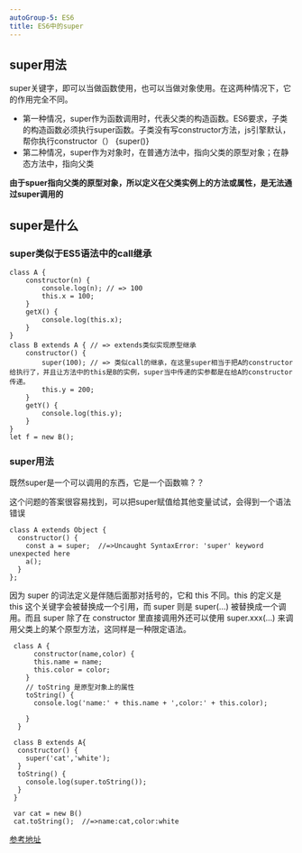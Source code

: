 ```yaml
---
autoGroup-5: ES6
title: ES6中的super
---
```


## super用法

super关键字，即可以当做函数使用，也可以当做对象使用。在这两种情况下，它的作用完全不同。

- 第一种情况，super作为函数调用时，代表父类的构造函数。ES6要求，子类的构造函数必须执行super函数。子类没有写constructor方法，js引擎默认，帮你执行constructor（） {super()}
- 第二种情况，super作为对象时，在普通方法中，指向父类的原型对象；在静态方法中，指向父类 

**由于spuer指向父类的原型对象，所以定义在父类实例上的方法或属性，是无法通过super调用的**

## super是什么

### super类似于ES5语法中的call继承

```
class A {
	constructor(n) {
    	console.log(n); // => 100
        this.x = 100;
    }
    getX() {
    	console.log(this.x);
    }
}
class B extends A { // => extends类似实现原型继承
	constructor() {
    	super(100); // => 类似call的继承，在这里super相当于把A的constructor给执行了，并且让方法中的this是B的实例，super当中传递的实参都是在给A的constructor传递。
		this.y = 200;
    }
    getY() {
    	console.log(this.y);
    }
}
let f = new B();

```
### super用法

既然super是一个可以调用的东西，它是一个函数嘛？？

这个问题的答案很容易找到，可以把super赋值给其他变量试试，会得到一个语法错误

```
class A extends Object {
  constructor() {
    const a = super;  //=>Uncaught SyntaxError: 'super' keyword unexpected here
    a(); 
  }
};
```
因为 super 的词法定义是伴随后面那对括号的，它和 this 不同。this 的定义是 this 这个关键字会被替换成一个引用，而 super 则是 super(…) 被替换成一个调用。而且 super 除了在 constructor 里直接调用外还可以使用 super.xxx(…) 来调用父类上的某个原型方法，这同样是一种限定语法。

```
 class A {
      constructor(name,color) {
      this.name = name;
      this.color = color;
    }
    // toString 是原型对象上的属性
    toString() {
      console.log('name:' + this.name + ',color:' + this.color);

    }
  }

 class B extends A{
  constructor() {
    super('cat','white');
  }
  toString() {
    console.log(super.toString());
  }
 }

 var cat = new B()
 cat.toString();  //=>name:cat,color:white
```


[参考地址](https://www.jianshu.com/p/2a5a7352f4e5)